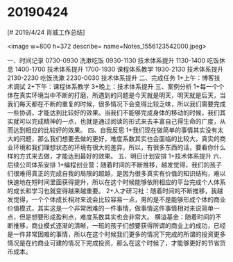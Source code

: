 # 20190424

[# 2019/4/24 肖威工作总结]

<image w=800 h=372 describe= name=Notes_1556123542000.jpeg>

一、时间记录
0730-0930 洗漱吃饭
0930-1130 技术体系提升
1130-1400 吃饭休息
1400-1700 技术体系提升
1700-1930 课程体系教学
1930-2130 技术体系提升
2130-2230 吃饭洗漱
2230-0030 技术体系提升
二、完成任务
1+上午：博客技术调试
2+下午：课程体系教学
3+晚上：技术体系提升
三、案例分析
1+每一个个体在真实环境当中不断的打磨，所遇到的问题是今天就是明天，明天就是后天，当我们每天都在不断的重复的时候，很多情况下会变得比较乏味，所以我们需要完成一些协调，才能达到比较好的效果。当我们不能够完成身体的移动的时候，我们其实就可以完成精神的一点，也就是通过阅读的形式来去丰富自己得生命的广度，从而达到相应的比较好的效果。
四、自我反思
1+我们现在做简单的事情其实没有太大的问题，那么我们想要去做的更好，难度系数其实也会面临的比较大，真实的商业环境和我们理想状态的环境有很大的差异，所以，有很多东西的话，要看你什么样的方式来去做，才能达到最好的效果。
五、明日计划安排
1+技术体系提升
六、后续公司体系安排
1+编程创业营：随着时间的不断推移，越发觉得，我们的孩子们很难得真正的完成自我的局限的超越，是因为很多真实有价值的知识结构，难以快速地在短时间里面获得提升，所以在这个时候能够依附相应的平台完成个人体系的成长和学习也就变得越来越重要。
2+人才研习社：随着时间的不断推移，我越发觉得，一个个体成长相对来说会比较容易一点，男的是不是能够形成个体的商业价值模式，其实这是一个非常困难的一件事情，做事情这件事情相对来说简单一点，但是想要形成盈利点，难度系数其实也会非常大。
横溢基金：随着时间的不断推移，商业模式逐渐的清晰，一班的孩子们想要获得所谓的商业上的成功，已经是一件非常困难的事情，所以在这个时候我们更多的情况下完成的所谓的投资更多情况是在约商业可建的情况下完成投资，那么在这个时候了，才能够更好的节省货币成本。
